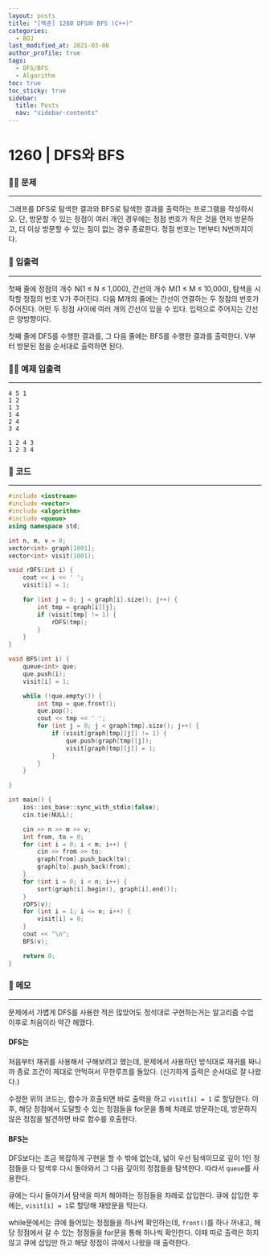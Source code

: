 ```yaml
---
layout: posts
title: "[백준] 1260 DFS와 BFS (C++)"
categories:
  - BOJ
last_modified_at: 2021-03-08
author_profile: true
tags:
  - DFS/BFS
  - Algorithm
toc: true
toc_sticky: true
sidebar:
  title: Posts
  nav: "sidebar-contents"
---
```


# 1260 | DFS와 BFS


### 🙋‍♀️ 문제

-----

그래프를 DFS로 탐색한 결과와 BFS로 탐색한 결과를 출력하는 프로그램을 작성하시오. 단, 방문할 수 있는 정점이 여러 개인 경우에는 정점 번호가 작은 것을 먼저 방문하고, 더 이상 방문할 수 있는 점이 없는 경우 종료한다. 정점 번호는 1번부터 N번까지이다.

### 🙌 입출력

-----

첫째 줄에 정점의 개수 N(1 ≤ N ≤ 1,000), 간선의 개수 M(1 ≤ M ≤ 10,000), 탐색을 시작할 정점의 번호 V가 주어진다. 다음 M개의 줄에는 간선이 연결하는 두 정점의 번호가 주어진다. 어떤 두 정점 사이에 여러 개의 간선이 있을 수 있다. 입력으로 주어지는 간선은 양방향이다.

첫째 줄에 DFS를 수행한 결과를, 그 다음 줄에는 BFS를 수행한 결과를 출력한다. V부터 방문된 점을 순서대로 출력하면 된다.
### 🙋‍♂️ 예제 입출력

-----

```
4 5 1
1 2
1 3
1 4
2 4
3 4
```

```
1 2 4 3
1 2 3 4
```


### 🚀 코드

-----

```c++
#include <iostream>
#include <vector>
#include <algorithm>
#include <queue>
using namespace std;

int n, m, v = 0;
vector<int> graph[1001];
vector<int> visit(1001);

void rDFS(int i) {
	cout << i << ' ';
	visit[i] = 1;

	for (int j = 0; j < graph[i].size(); j++) {
		int tmp = graph[i][j];
		if (visit[tmp] != 1) {
			rDFS(tmp);
		}
	}
}

void BFS(int i) {
	queue<int> que;
	que.push(i);
	visit[i] = 1;

	while (!que.empty()) {
		int tmp = que.front();
		que.pop();
		cout << tmp << ' ';
		for (int j = 0; j < graph[tmp].size(); j++) {
			if (visit[graph[tmp][j]] != 1) {
				que.push(graph[tmp][j]);
				visit[graph[tmp][j]] = 1;
			}
		}
	}

}

int main() {
	ios::ios_base::sync_with_stdio(false);
	cin.tie(NULL);

	cin >> n >> m >> v;
	int from, to = 0;
	for (int i = 0; i < m; i++) {
		cin >> from >> to;
		graph[from].push_back(to);
		graph[to].push_back(from);
	}
	for (int i = 0; i < n; i++) {
		sort(graph[i].begin(), graph[i].end());
	}
	rDFS(v);
	for (int i = 1; i <= n; i++) {
		visit[i] = 0;
	}
	cout << "\n";
	BFS(v);

	return 0;
}
```

### 🌠 메모

-----

문제에서 가볍게 DFS를 사용한 적은 많았어도 정석대로 구현하는거는 알고리즘 수업 이후로 처음이라 약간 헤맸다.

#### DFS는
처음부터 재귀를 사용해서 구해보려고 했는데, 문제에서 사용하던 방식대로 재귀를 짜니까 종료 조건이 제대로 안먹혀서 무한루프를 돌았다. (신기하게 출력은 순서대로 잘 나왔다.)

수정한 위의 코드는, 함수가 호출되면 바로 출력을 하고 ```visit[i] = 1``` 로 할당한다. 이후, 해당 정점에서 도달할 수 있는 정점들을 for문을 통해 차례로 방문하는데, 방문하지 않은 정점을 발견하면 바로 함수를 호출한다.

#### BFS는
DFS보다는 조금 복잡하게 구현을 할 수 밖에 없는데, 넓이 우선 탐색이므로 깊이 1인 정점들을 다 탐색후 다시 돌아와서 그 다음 깊이의 정점들을 탐색한다. 따라서 ```queue```를 사용한다.

큐에는 다시 돌아가서 탐색을 마저 해야하는 정점들을 차례로 삽입한다. 큐에 삽입한 후에는, ```visit[i] = 1```로 할당해 재방문을 막는다.

while문에서는 큐에 들어있는 정점들을 하나씩 확인하는데, ```front()```를 하나 꺼내고, 해당 정점에서 갈 수 있는 정점들을 for문을 통해 하나씩 확인한다. 이때 따로 출력은 하지 않고 큐에 삽입만 하고 해당 정점이 큐에서 나왔을 때 출력한다. 
